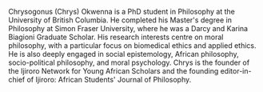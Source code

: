 Chrysogonus (Chrys) Okwenna is a PhD student in Philosophy at the University of British Columbia. He completed his
Master's degree in Philosophy at Simon Fraser University, where he was a  Darcy and Karina Biagioni Graduate Scholar.
His research interests centre on moral philosophy, with a particular focus on biomedical ethics and applied ethics. He
is also deeply engaged in social epistemology, African philosophy, socio-political philosophy, and moral psychology.
Chrys is the founder of the Ijiroro Network for Young African Scholars and the founding editor-in-chief of Ijiroro:
African Students' Journal of Philosophy.
